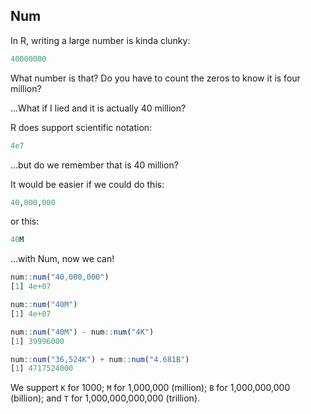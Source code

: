 ## Num

In R, writing a large number is kinda clunky:

```R
40000000
```

What number is that? Do you have to count the zeros to know it is four million?

...What if I lied and it is actually 40 million?

R does support scientific notation:

```R
4e7
```

...but do we remember that is 40 million?

It would be easier if we could do this:

```R
40,000,000
```

or this:

```R
40M
```

...with Num, now we can!

```R
num::num("40,000,000")
[1] 4e+07

num::num("40M")
[1] 4e+07

num::num("40M") - num::num("4K")
[1] 39996000

num::num("36,524K") + num::num("4.681B")
[1] 4717524000
```

We support `K` for 1000; `M` for 1,000,000 (million); `B` for 1,000,000,000 (billion); and `T` for 1,000,000,000,000 (trillion).
